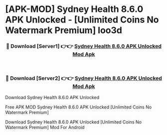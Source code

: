 # [APK-MOD] Sydney Health 8.6.0 APK Unlocked - [Unlimited Coins No Watermark Premium] loo3d



<div align="center">
<h3>🔴 Download [Server1] 👉👉 <a href="https://momento.my/?title=Sydney_Health_8.6.0_APK_Unlocked">Sydney Health 8.6.0 APK Unlocked Mod Apk</a></h3><br>

<h3>🔴 Download [Server2] 👉👉 <a href="https://momento.my/?title=Sydney_Health_8.6.0_APK_Unlocked">Sydney Health 8.6.0 APK Unlocked Mod Apk</a></h3>
</div>



Download Sydney Health 8.6.0 APK Unlocked 

Free APK MOD Sydney Health 8.6.0 APK Unlocked [Unlimited Coins No Watermark Premium]

Download Sydney Health 8.6.0 APK Unlocked [Unlimited Coins No Watermark Premium] Mod For Android
